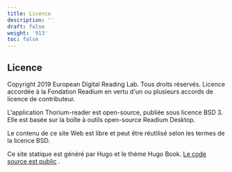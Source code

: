 ```yaml
---
title: Licence
description: ''
draft: false
weight: '913'
toc: false
---
```


## Licence

Copyright 2019 European Digital Reading Lab. Tous droits réservés. Licence accordée à la Fondation Readium en vertu d'un ou plusieurs accords de licence de contributeur.

L'application Thorium-reader est open-source, publiée sous licence BSD 3. Elle est basée sur la boîte à outils open-source Readium Desktop.

Le contenu de ce site Web est libre et peut être réutilisé selon les termes de la licence BSD.

Ce site statique est généré par Hugo et le thème Hugo Book. [Le code source est public](https://github.com/edrlab/thorium-reader-doc) .
